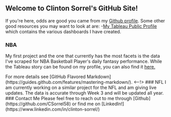 ## Welcome to Clinton Sorrel's GitHub Site!

If you're here, odds are good you came from my [Github profile](https://github.com/CSorrel58). Some other good resources you may want to look at are:
-[My Tableau Public Profile](https://public.tableau.com/profile/clinton.sorrel#!/) which contains the various dashboards I have created.

### NBA

My first project and the one that currently has the most facets is the data I've scraped for NBA Basketball Player's daily fantasy performance. While the Tableau story can be found on my profile, you can also find it [here.](https://public.tableau.com/profile/clinton.sorrel#!/vizhome/FanduelScores/NBAFanduelValue2020)

<!-->
For more details see [GitHub Flavored Markdown](https://guides.github.com/features/mastering-markdown/).
<--!>

### NFL

I am currently working on a similar project for the NFL and am giving live updates. The data is accurate through Week 3 and will be updated all year.

### Contact Me
Please feel free to reach out to me through [Github](https://github.com/CSorrel58) or find me on [LinkedIn!](https://www.linkedin.com/in/clinton-sorrel/)
